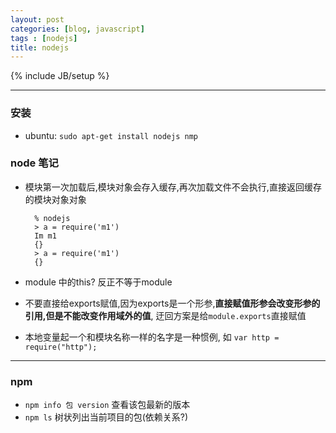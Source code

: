 ```yaml
---
layout: post
categories: [blog, javascript]
tags : [nodejs]
title: nodejs
---
```

{% include JB/setup %}

---

### 安装

* ubuntu: `sudo apt-get install nodejs nmp`


### node 笔记

* 模块第一次加载后,模块对象会存入缓存,再次加载文件不会执行,直接返回缓存的模块对象对象

        % nodejs
        > a = require('m1')
        Im m1
        {}
        > a = require('m1')
        {}

* module 中的this? 反正不等于module

* 不要直接给exports赋值,因为exports是一个形参,**直接赋值形参会改变形参的引用,但是不能改变作用域外的值**, 迂回方案是给`module.exports`直接赋值

* 本地变量起一个和模块名称一样的名字是一种惯例, 如 `var http = require("http");`

---

### npm

* `npm info 包 version` 查看该包最新的版本
* `npm ls` 树状列出当前项目的包(依赖关系?)
